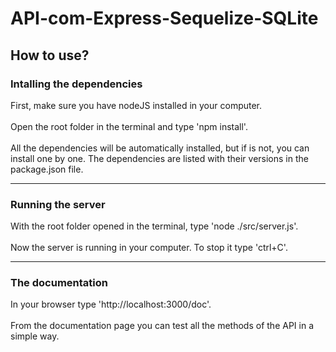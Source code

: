 <h1>API-com-Express-Sequelize-SQLite</h1>
<h2>How to use?</h2>
<h3>Intalling the dependencies</h3>
First, make sure you have nodeJS installed in your computer.
<br><br>Open the root folder in the terminal and type 'npm install'.
<br><br>All the dependencies will be automatically installed, but if is not, you can install one by one. The dependencies are listed with their versions in the package.json file.
<hr>
<h3>Running the server</h3>
With the root folder opened in the terminal, type 'node ./src/server.js'. 
<br><br>Now the server is running in your computer. To stop it type 'ctrl+C'. 
<hr>
<h3>The documentation</h3>
In your browser type 'http://localhost:3000/doc'. 
<br><br>From the documentation page you can test all the methods of the API in a simple way.
